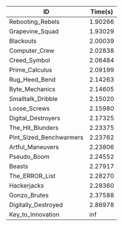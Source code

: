 |ID|Time(s)|
|-|-|
|Rebooting_Rebels|1.90266|
|Grapevine_Squad|1.93029|
|Blackouts|2.00039|
|Computer_Crew|2.02838|
|Creed_Symbol|2.06484|
|Prime_Calculus|2.09199|
|Rug_Heed_Bend|2.14263|
|Byte_Mechanics|2.14605|
|Smalltalk_Dribble|2.15020|
|Loose_Screws|2.15980|
|Digital_Destroyers|2.17325|
|The_Hit_Blunders|2.23375|
|Pint_Sized_Benchwarmers|2.23762|
|Artful_Maneuvers|2.23806|
|Pseudo_Boom|2.24552|
|Beasts|2.27917|
|The_ERROR_List|2.28270|
|Hackerjacks|2.28360|
|Gonzo_Brutes|2.37588|
|Digitally_Destroyed|2.86978|
|Key_to_Innovation|inf|
